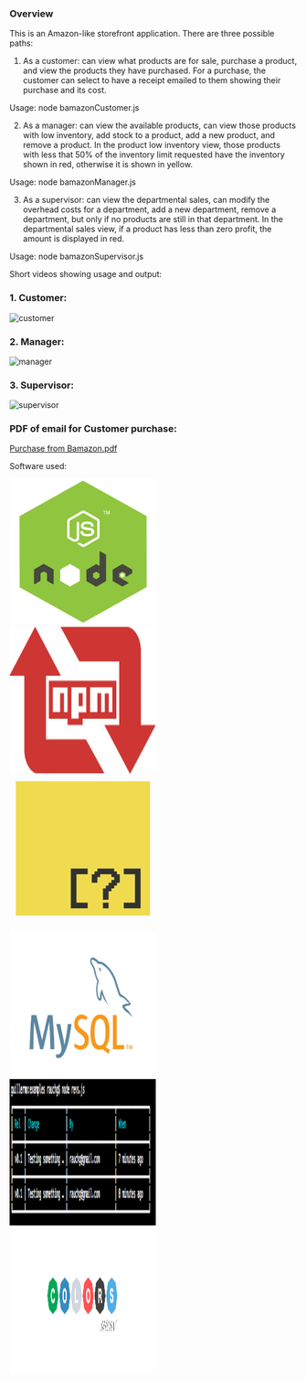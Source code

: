 ### Overview

This is an Amazon-like storefront application. There are three possible paths:

1. As a customer:   can view what products are for sale, purchase a product, and view the products they have purchased.  For a purchase, the customer can select to have a receipt emailed to them showing their purchase and its cost.

Usage: node bamazonCustomer.js

2. As a manager:    can view the available products, can view those products with low inventory, add stock to a product, add a new product, and remove a product. In the product low inventory view, those products with less that 50% of the inventory limit requested have the inventory shown in red, otherwise it is shown in yellow. 

Usage: node bamazonManager.js 

3. As a supervisor: can view the departmental sales, can modify the overhead costs for a department, add a new department, remove a  department, but only if no products are still in that department. In the departmental sales view, if a product has less than zero profit, the amount is displayed in red.

Usage: node bamazonSupervisor.js

Short videos showing usage and output:

<h3>1. Customer:</h3>

![customer](https://user-images.githubusercontent.com/33644735/39631768-1dc37760-4f81-11e8-8e1f-faab77eb2e67.gif)

<h3>2. Manager:</h3>

![manager](https://user-images.githubusercontent.com/33644735/39632279-9db3ab10-4f82-11e8-8c5f-06387bda18e1.gif)

<h3>3. Supervisor:</h3>

![supervisor](https://user-images.githubusercontent.com/33644735/39631985-ca4380f2-4f81-11e8-917c-5ee2bae721d5.gif)


<h3>PDF of email for Customer purchase:</h3>

[Purchase from Bamazon.pdf](https://github.com/JohnRThurlby/Bamazon/files/1974725/Purchase.from.Bamazon.pdf)




Software used: 

<img src="/nodejs_logo.png" width="256" height="256" title="NodeJS"><img src="/npm-logo.png" width="256" height="256" title="Node Package Manager"><img src="/inquirer.png" width="256" height="256" title="Inquirer">

<img src="/mysql.png" width="256" height="256" title="MySQL"><img src="/cli-tables.png" width="256" height="256" title="CLI Tables"><img src="/colors.png" width="256" height="256" title="Colors">

